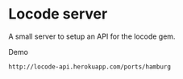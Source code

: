 # Locode server
A small server to setup an API for the locode gem.

Demo

    http://locode-api.herokuapp.com/ports/hamburg
